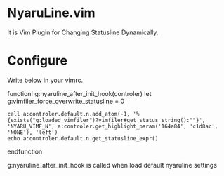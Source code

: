 NyaruLine.vim
=========

It is Vim Plugin for Changing Statusline Dynamically.


Configure
=========
Write below in your vimrc.

function! g:nyaruline_after_init_hook(controler)
    let g:vimfiler_force_overwrite_statusline = 0

    call a:controler.default.n.add_atom(-1, '%{exists("g:loaded_vimfiler")?vimfiler#get_status_string():""}',  'NYARU_VIMF_N', a:controler.get_highlight_param('164a84', 'c1d8ac', 'NONE'), 'left')
    echo a:controler.default.n.get_statusline_expr()
endfunction

g:nyaruline_after_init_hook is called when load default nyaruline settings
